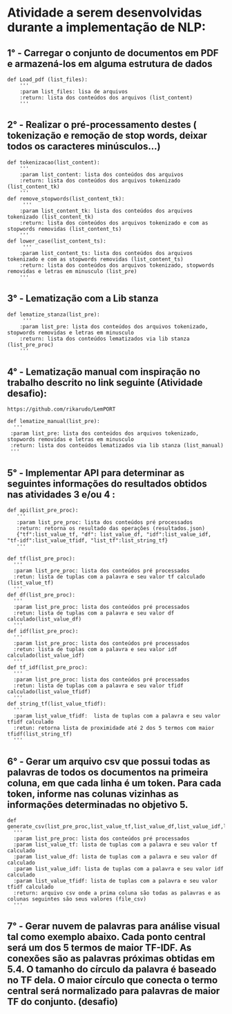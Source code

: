 # Atividade a serem desenvolvidas durante a implementação de NLP:

## 1° - Carregar o conjunto de documentos em PDF e armazená-los em alguma estrutura de dados 
```
def Load_pdf (list_files):
    '''
    :param list_files: lisa de arquivos
    :return: lista dos conteúdos dos arquivos (list_content)
    '''
```

## 2° - Realizar o pré-processamento destes ( tokenização e remoção de stop words, deixar todos os caracteres minúsculos...)
```
def tokenizacao(list_content):
    '''
    :param list_content: lista dos conteúdos dos arquivos
    :return: lista dos conteúdos dos arquivos tokenizado (list_content_tk)
    '''
def remove_stopwords(list_content_tk):
     '''
    :param list_content_tk: lista dos conteúdos dos arquivos tokenizado (list_content_tk)
    :return: lista dos conteúdos dos arquivos tokenizado e com as stopwords removidas (list_content_ts)
    '''
def lower_case(list_content_ts):
     '''
    :param list_content_ts: lista dos conteúdos dos arquivos tokenizado e com as stopwords removidas (list_content_ts)
    :return: lista dos conteúdos dos arquivos tokenizado, stopwords removidas e letras em minusculo (list_pre)
    '''
```

## 3° - Lematização com a Lib stanza
```
def lematize_stanza(list_pre):
     '''
    :param list_pre: lista dos conteúdos dos arquivos tokenizado, stopwords removidas e letras em minusculo
    :return: lista dos conteúdos lematizados via lib stanza (list_pre_proc)
    '''
```

## 4° - Lematização manual com inspiração no trabalho descrito no link seguinte (Atividade desafio):
    https://github.com/rikarudo/LemPORT 
   ```
  def lematize_manual(list_pre):
     '''
    :param list_pre: lista dos conteúdos dos arquivos tokenizado, stopwords removidas e letras em minusculo
    :return: lista dos conteúdos lematizados via lib stanza (list_manual)
    '''
  ```
  
## 5° - Implementar API para determinar as seguintes informações do resultados obtidos nas atividades 3 e/ou 4 :
```
def api(list_pre_proc):
   '''
   :param list_pre_proc: lista dos conteúdos pré processados
   :return: retorna os resultado das operações (resultados.json)
   {"tf":list_value_tf, "df": list_value_df, "idf":list_value_idf, "tf-idf":list_value_tfidf, "list_tf":list_string_tf}
   '''
   
def tf(list_pre_proc):
  '''
  :param list_pre_proc: lista dos conteúdos pré processados
  :retun: lista de tuplas com a palavra e seu valor tf calculado (list_value_tf)
  '''
def df(list_pre_proc):
  '''
  :param list_pre_proc: lista dos conteúdos pré processados
  :retun: lista de tuplas com a palavra e seu valor df calculado(list_value_df)
  '''
def idf(list_pre_proc):
  '''
  :param list_pre_proc: lista dos conteúdos pré processados
  :retun: lista de tuplas com a palavra e seu valor idf calculado(list_value_idf)
  '''
def tf_idf(list_pre_proc):
  '''
  :param list_pre_proc: lista dos conteúdos pré processados
  :retun: lista de tuplas com a palavra e seu valor tfidf calculado(list_value_tfidf)
  '''
def string_tf(list_value_tfidf):
  '''
  :param list_value_tfidf:  lista de tuplas com a palavra e seu valor tfidf calculado
  :retun: retorna lista de proximidade até 2 dos 5 termos com maior tfidf(list_string_tf)
  '''
```

## 6° - Gerar um arquivo csv que possui todas as palavras de todos os documentos na primeira coluna, em que cada linha é um token. Para cada token, informe nas colunas vizinhas as informações determinadas no objetivo 5.
```
def generate_csv(list_pre_proc,list_value_tf,list_value_df,list_value_idf,list_value_tfidf):
  '''
  :param list_pre_proc: lista dos conteúdos pré processados
  :param list_value_tf: lista de tuplas com a palavra e seu valor tf calculado
  :param list_value_df: lista de tuplas com a palavra e seu valor df calculado
  :param list_value_idf: lista de tuplas com a palavra e seu valor idf calculado
  :param list_value_tfidf: lista de tuplas com a palavra e seu valor tfidf calculado
  :return: arquivo csv onde a prima coluna são todas as palavras e as colunas seguintes são seus valores (file_csv)
  '''
```

## 7° - Gerar nuvem de palavras para análise visual tal como exemplo abaixo. Cada ponto central será um dos 5 termos de maior TF-IDF. As conexões são as palavras próximas obtidas em 5.4. O tamanho do círculo da palavra é baseado no TF dela. O maior círculo que conecta o termo central será normalizado para palavras de maior TF do conjunto. (desafio)


